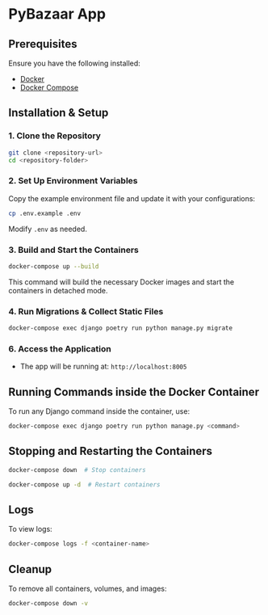 # PyBazaar App

## Prerequisites
Ensure you have the following installed:
- [Docker](https://docs.docker.com/get-docker/)
- [Docker Compose](https://docs.docker.com/compose/install/)

## Installation & Setup

### 1. Clone the Repository
```bash
git clone <repository-url>
cd <repository-folder>
```

### 2. Set Up Environment Variables
Copy the example environment file and update it with your configurations:
```bash
cp .env.example .env
```
Modify `.env` as needed.

### 3. Build and Start the Containers
```bash
docker-compose up --build
```
This command will build the necessary Docker images and start the containers in detached mode.

### 4. Run Migrations & Collect Static Files
```bash
docker-compose exec django poetry run python manage.py migrate
```

[//]: # (### 5. Create a Superuser)

[//]: # (```bash)

[//]: # (docker-compose exec web poetry run python manage.py createsuperuser)

[//]: # (```)

[//]: # (Follow the prompts to create an admin user.)

### 6. Access the Application
- The app will be running at: `http://localhost:8005`

[//]: # (- Django Admin: `http://localhost:8000/admin`)

## Running Commands inside the Docker Container
To run any Django command inside the container, use:
```bash
docker-compose exec django poetry run python manage.py <command>
```

## Stopping and Restarting the Containers
```bash
docker-compose down  # Stop containers
```
```bash
docker-compose up -d  # Restart containers
```

## Logs
To view logs:
```bash
docker-compose logs -f <container-name>
```

[//]: # (## Running Tests)

[//]: # (```bash)

[//]: # (docker-compose exec web poetry run pytest)

[//]: # (```)

## Cleanup
To remove all containers, volumes, and images:
```bash
docker-compose down -v
```

